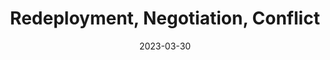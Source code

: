 ---
title: Redeployment, Negotiation, Conflict
date: 2023-03-30
tags: episode
spotify: 23Me6pC0RlQZWlsjfhq27E
---